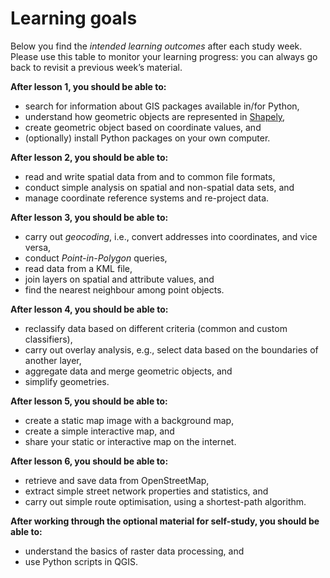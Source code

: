 # Learning goals

Below you find the *intended learning outcomes* after each study week. Please
use this table to monitor your learning progress: you can always go back to
revisit a previous week’s material.


**After lesson 1, you should be able to:**

- search for information about GIS packages available in/for Python,
- understand how geometric objects are represented in
  [Shapely](https://shapely.readthedocs.io/),
- create geometric object based on coordinate values, and
- (optionally) install Python packages on your own computer.

**After lesson 2, you should be able to:**
- read and write spatial data from and to common file formats,
- conduct simple analysis on spatial and non-spatial data sets, and
- manage coordinate reference systems and re-project data.

**After lesson 3, you should be able to:**
- carry out *geocoding*, i.e., convert addresses into coordinates,
  and vice versa,
- conduct *Point-in-Polygon* queries,
- read data from a KML file,
- join layers on spatial and attribute values, and
- find the nearest neighbour among point objects.

**After lesson 4, you should be able to:**
- reclassify data based on different criteria (common and custom classifiers),
- carry out overlay analysis, e.g., select data based on the boundaries of
  another layer,
- aggregate data and merge geometric objects, and
- simplify geometries.

**After lesson 5, you should be able to:**
- create a static map image with a background map,
- create a simple interactive map, and
- share your static or interactive map on the internet.

**After lesson 6, you should be able to:**
- retrieve and save data from OpenStreetMap,
- extract simple street network properties and statistics, and
- carry out simple route optimisation, using a shortest-path algorithm.

**After working through the optional material for self-study, you should be able to:**
- understand the basics of raster data processing, and
- use Python scripts in QGIS.
